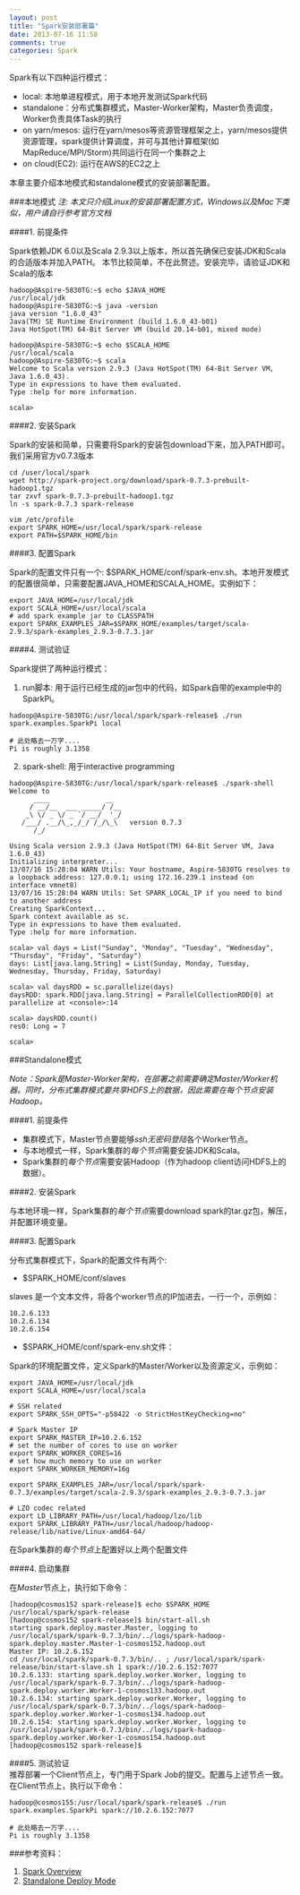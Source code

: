 ```yaml
---
layout: post
title: "Spark安装部署篇"
date: 2013-07-16 11:58
comments: true
categories: Spark
---
```


  Spark有以下四种运行模式：

* local: 本地单进程模式，用于本地开发测试Spark代码
* standalone：分布式集群模式，Master-Worker架构，Master负责调度，Worker负责具体Task的执行 
* on yarn/mesos: ‌运行在yarn/mesos等资源管理框架之上，yarn/mesos提供资源管理，spark提供计算调度，并可与其他计算框架(如MapReduce/MPI/Storm)共同运行在同一个集群之上
* on cloud(EC2): 运行在AWS的EC2之上

本章主要介绍本地模式和standalone模式的安装部署配置。

<!--more-->


###本地模式
  *注: 本文只介绍Linux的安装部署配置方式，Windows以及Mac下类似，用户请自行参考官方文档*


####1. 前提条件  
  
  Spark依赖JDK 6.0以及Scala 2.9.3以上版本，所以首先确保已安装JDK和Scala的合适版本并加入PATH。
  本节比较简单，不在此赘述。安装完毕，请验证JDK和Scala的版本

	hadoop@Aspire-5830TG:~$ echo $JAVA_HOME
	/usr/local/jdk
	hadoop@Aspire-5830TG:~$ java -version
	java version "1.6.0_43"
	Java(TM) SE Runtime Environment (build 1.6.0_43-b01)
	Java HotSpot(TM) 64-Bit Server VM (build 20.14-b01, mixed mode)
	  
	hadoop@Aspire-5830TG:~$ echo $SCALA_HOME
	/usr/local/scala
	hadoop@Aspire-5830TG:~$ scala
	Welcome to Scala version 2.9.3 (Java HotSpot(TM) 64-Bit Server VM, Java 1.6.0_43).
	Type in expressions to have them evaluated.
	Type :help for more information.
	
	scala> 

####2. 安装Spark  
  
  Spark的安装和简单，只需要将Spark的安装包download下来，加入PATH即可。我们采用官方v0.7.3版本  

	cd /user/local/spark  
	wget http://spark-project.org/download/spark-0.7.3-prebuilt-hadoop1.tgz 
	tar zxvf spark-0.7.3-prebuilt-hadoop1.tgz  
	ln -s spark-0.7.3 spark-release  
	
	vim /etc/profile  
	export SPARK_HOME=/usr/local/spark/spark-release
	export PATH=$SPARK_HOME/bin
	
	
####3. 配置Spark  
  
  Spark的配置文件只有一个: $SPARK_HOME/conf/spark-env.sh。本地开发模式的配置很简单，只需要配置JAVA_HOME和SCALA_HOME。实例如下：  

	export JAVA_HOME=/usr/local/jdk  
	export SCALA_HOME=/usr/local/scala  
	# add spark example jar to CLASSPATH  
	export SPARK_EXAMPLES_JAR=$SPARK_HOME/examples/target/scala-2.9.3/spark-examples_2.9.3-0.7.3.jar  
	
  
####4. 测试验证  
  
  Spark提供了两种运行模式：
  
  1) run脚本: 用于运行已经生成的jar包中的代码，如Spark自带的example中的SparkPi。  

	hadoop@Aspire-5830TG:/usr/local/spark/spark-release$ ./run  spark.examples.SparkPi local
	
	# 此处略去一万字....
	Pi is roughly 3.1358

  2) spark-shell: 用于interactive programming
  
	hadoop@Aspire-5830TG:/usr/local/spark/spark-release$ ./spark-shell 
	Welcome to
	      ____              __  
	     / __/__  ___ _____/ /__
	    _\ \/ _ \/ _ `/ __/  '_/
	   /___/ .__/\_,_/_/ /_/\_\   version 0.7.3
	      /_/                  
	
	Using Scala version 2.9.3 (Java HotSpot(TM) 64-Bit Server VM, Java 1.6.0_43)
	Initializing interpreter...
	13/07/16 15:28:04 WARN Utils: Your hostname, Aspire-5830TG resolves to a loopback address: 127.0.0.1; using 172.16.239.1 instead (on interface vmnet8)
	13/07/16 15:28:04 WARN Utils: Set SPARK_LOCAL_IP if you need to bind to another address
	Creating SparkContext...
	Spark context available as sc.
	Type in expressions to have them evaluated.
	Type :help for more information.
	
	scala> val days = List("Sunday", "Monday", "Tuesday", "Wednesday", "Thursday", "Friday", "Saturday")
	days: List[java.lang.String] = List(Sunday, Monday, Tuesday, Wednesday, Thursday, Friday, Saturday)
	
	scala> val daysRDD = sc.parallelize(days)
	daysRDD: spark.RDD[java.lang.String] = ParallelCollectionRDD[0] at 	parallelize at <console>:14
	
	scala> daysRDD.count()
	res0: Long = 7
	
	scala> 

###Standalone模式
	
  *Note：Spark是Master-Worker架构，在部署之前需要确定Master/Worker机器。同时，分布式集群模式要共享HDFS上的数据，因此需要在每个节点安装Hadoop。*
  
####1. 前提条件  

  * 集群模式下，Master节点要能够*ssh无密码登陆*各个Worker节点。 
  * 与本地模式一样，Spark集群的*每个节点*需要安装JDK和Scala。 
  * Spark集群的*每个节点*需要安装Hadoop（作为hadoop client访问HDFS上的数据）。 
  
####2. 安装Spark  
  
  与本地环境一样，Spark集群的*每个节点*需要download spark的tar.gz包，解压，并配置环境变量。  

####3. 配置Spark  

  分布式集群模式下，Spark的配置文件有两个:
  
  * $SPARK_HOME/conf/slaves
  
  slaves 是一个文本文件，将各个worker节点的IP加进去，一行一个，示例如：
  
	10.2.6.133
	10.2.6.134
	10.2.6.154

  * $SPARK_HOME/conf/spark-env.sh文件：
  
  Spark的环境配置文件，定义Spark的Master/Worker以及资源定义，示例如：

	export JAVA_HOME=/usr/local/jdk 
	export SCALA_HOME=/usr/local/scala
	
	# SSH related
	export SPARK_SSH_OPTS="-p58422 -o StrictHostKeyChecking=no"
	
	# Spark Master IP
	export SPARK_MASTER_IP=10.2.6.152 
	# set the number of cores to use on worker
	export SPARK_WORKER_CORES=16
	# set how much memory to use on worker
	export SPARK_WORKER_MEMORY=16g
	
	export SPARK_EXAMPLES_JAR=/usr/local/spark/spark-0.7.3/examples/target/scala-2.9.3/spark-examples_2.9.3-0.7.3.jar
	
	# LZO codec related
	export LD_LIBRARY_PATH=/usr/local/hadoop/lzo/lib
	export SPARK_LIBRARY_PATH=/usr/local/hadoop/hadoop-release/lib/native/Linux-amd64-64/  
	
  在Spark集群的*每个节点*上配置好以上两个配置文件
    
####4. 启动集群  
  
  在*Master*节点上，执行如下命令：
  
	[hadoop@cosmos152 spark-release]$ echo $SPARK_HOME
	/usr/local/spark/spark-release
	[hadoop@cosmos152 spark-release]$ bin/start-all.sh 
	starting spark.deploy.master.Master, logging to /usr/local/spark/spark-0.7.3/bin/../logs/spark-hadoop-spark.deploy.master.Master-1-cosmos152.hadoop.out
	Master IP: 10.2.6.152
	cd /usr/local/spark/spark-0.7.3/bin/.. ; /usr/local/spark/spark-release/bin/start-slave.sh 1 spark://10.2.6.152:7077
	10.2.6.133: starting spark.deploy.worker.Worker, logging to /usr/local/spark/spark-0.7.3/bin/../logs/spark-hadoop-spark.deploy.worker.Worker-1-cosmos133.hadoop.out
	10.2.6.134: starting spark.deploy.worker.Worker, logging to /usr/local/spark/spark-0.7.3/bin/../logs/spark-hadoop-spark.deploy.worker.Worker-1-cosmos134.hadoop.out
	10.2.6.154: starting spark.deploy.worker.Worker, logging to /usr/local/spark/spark-0.7.3/bin/../logs/spark-hadoop-spark.deploy.worker.Worker-1-cosmos154.hadoop.out
	[hadoop@cosmos152 spark-release]$ 
	
####5. 测试验证  
  推荐部署一个Client节点上，专门用于Spark Job的提交。配置与上述节点一致。在Client节点上，执行以下命令：
  
	hadoop@cosmos155:/usr/local/spark/spark-release$ ./run  spark.examples.SparkPi spark://10.2.6.152:7077
	
	# 此处略去一万字....
	Pi is roughly 3.1358
	
	
###参考资料：

1. [Spark Overview](http://spark-project.org/docs/latest/index.html)
2. [Standalone Deploy Mode](http://spark-project.org/docs/latest/spark-standalone.html)




